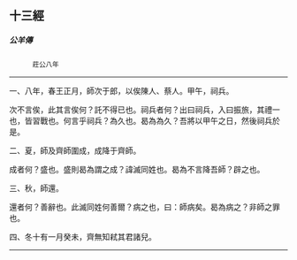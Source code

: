 

## 十三經

##### 公羊傳
　　　`莊公八年`

* * *

一、八年，春王正月，師次于郎，以俟陳人、蔡人。甲午，祠兵。

次不言俟，此其言俟何？託不得已也。祠兵者何？出曰祠兵，入曰振旅，其禮一也，皆習戰也。何言乎祠兵？為久也。曷為為久？吾將以甲午之日，然後祠兵於是。

二、夏，師及齊師圍成，成降于齊師。

成者何？盛也。盛則曷為謂之成？諱滅同姓也。曷為不言降吾師？辟之也。

三、秋，師還。

還者何？善辭也。此滅同姓何善爾？病之也，曰：師病矣。曷為病之？非師之罪也。

四、冬十有一月癸未，齊無知弒其君諸兒。

* * *

